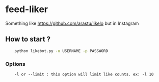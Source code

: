 # feed-liker
Something like https://github.com/arastu/likelo but in Instagram

## How to start ?

```bash
    python likebot.py -u USERNAME -p PASSWORD
```

### Options

```
    -l or --limit : this option will limit like counts. ex: -l 10                    
```